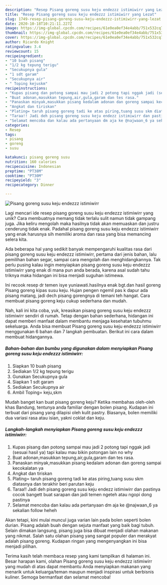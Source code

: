 ```yaml
---
description: "Resep Pisang goreng susu keju endezzz istimiwirr yang Lezat"
title: "Resep Pisang goreng susu keju endezzz istimiwirr yang Lezat"
slug: 1749-resep-pisang-goreng-susu-keju-endezzz-istimiwirr-yang-lezat
date: 2020-10-18T10:21:11.227Z
image: https://img-global.cpcdn.com/recipes/61e0ea0ef34e4abb/751x532cq70/pisang-goreng-susu-keju-endezzz-istimiwirr-foto-resep-utama.jpg
thumbnail: https://img-global.cpcdn.com/recipes/61e0ea0ef34e4abb/751x532cq70/pisang-goreng-susu-keju-endezzz-istimiwirr-foto-resep-utama.jpg
cover: https://img-global.cpcdn.com/recipes/61e0ea0ef34e4abb/751x532cq70/pisang-goreng-susu-keju-endezzz-istimiwirr-foto-resep-utama.jpg
author: Ricardo Knight
ratingvalue: 3.4
reviewcount: 15
recipeingredient:
- "10 buah pisang"
- "1/2 kg tepung terigu"
- "Secukupnya gula"
- "1 sdt garam"
- "Secukupnya air"
- " Toping kejuskm"
recipeinstructions:
- "Kupas pisang dan potong sampai mau jadi 2 potong tapi nggak jadi (sesuai hasil ya) tapi kalau mau bikin potongan lain no why"
- "Buat adonan,masukkan tepung,air,gula,garam dan tes rasa."
- "Panaskan minyak,masukkan pisang kedalam adonan dan goreng sampai kecokalatan ya"
- "Angkat dan tiriskan"
- "Plating= taruh pisang goreng tadi ke atas piring,tuang susu skm diatasnya dan terakhir beri parutan keju"
- "Taraa!! Jadi deh pisang goreng susu keju endezz istimiwirr dan pastinya cocok bangett buat sarapan dan jadi temen ngeteh atau ngopi dong pastinya"
- "Selamat mencoba dan kalau ada pertanyaan dm aja ke @najwaan_6 ya sekalian follow heheh"
categories:
- Resep
tags:
- pisang
- goreng
- susu

katakunci: pisang goreng susu 
nutrition: 160 calories
recipecuisine: Indonesian
preptime: "PT38M"
cooktime: "PT30M"
recipeyield: "3"
recipecategory: Dinner

---
```



![Pisang goreng susu keju endezzz istimiwirr](https://img-global.cpcdn.com/recipes/61e0ea0ef34e4abb/751x532cq70/pisang-goreng-susu-keju-endezzz-istimiwirr-foto-resep-utama.jpg)

Lagi mencari ide resep pisang goreng susu keju endezzz istimiwirr yang unik? Cara membuatnya memang tidak terlalu sulit namun tidak gampang juga. Jika keliru mengolah maka hasilnya tidak akan memuaskan dan justru cenderung tidak enak. Padahal pisang goreng susu keju endezzz istimiwirr yang enak harusnya sih memiliki aroma dan rasa yang bisa memancing selera kita.

Ada beberapa hal yang sedikit banyak mempengaruhi kualitas rasa dari pisang goreng susu keju endezzz istimiwirr, pertama dari jenis bahan, lalu pemilihan bahan segar, sampai cara mengolah dan menghidangkannya. Tak perlu pusing kalau ingin menyiapkan pisang goreng susu keju endezzz istimiwirr yang enak di mana pun anda berada, karena asal sudah tahu triknya maka hidangan ini bisa menjadi suguhan istimewa.

Ini recook resep dr temen isye yuniawati.hasilnya enak bgt.dan hasil goreng Pisang goreng kipas susu keju. Hujan pengen ngemil pas k dapur ada pisang matang, jadi dech pisang gorengnya di temani teh hangat. Cara membuat pisang goreng keju cukup sederhana dan mudah.


Nah, kali ini kita coba, yuk, kreasikan pisang goreng susu keju endezzz istimiwirr sendiri di rumah. Tetap dengan bahan sederhana, hidangan ini dapat memberi manfaat dalam membantu menjaga kesehatan tubuhmu sekeluarga. Anda bisa membuat Pisang goreng susu keju endezzz istimiwirr menggunakan 6 bahan dan 7 langkah pembuatan. Berikut ini cara dalam membuat hidangannya.

<!--inarticleads1-->

##### Bahan-bahan dan bumbu yang digunakan dalam menyiapkan Pisang goreng susu keju endezzz istimiwirr:

1. Siapkan 10 buah pisang
1. Sediakan 1/2 kg tepung terigu
1. Gunakan Secukupnya gula
1. Siapkan 1 sdt garam
1. Sediakan Secukupnya air
1. Ambil  Toping= keju,skm


Mudah banget kan buat pisang goreng keju? Ketika membahas oleh-oleh khas Bandung, tentunya anda familiar dengan bolen pisang. Kudapan ini terbuat dari pisang yang dilapisi oleh kulit pastry. Biasanya, bolen memiliki dua variasi rasa atau isian, yakni coklat dan keju. 

<!--inarticleads2-->

##### Langkah-langkah menyiapkan Pisang goreng susu keju endezzz istimiwirr:

1. Kupas pisang dan potong sampai mau jadi 2 potong tapi nggak jadi (sesuai hasil ya) tapi kalau mau bikin potongan lain no why
1. Buat adonan,masukkan tepung,air,gula,garam dan tes rasa.
1. Panaskan minyak,masukkan pisang kedalam adonan dan goreng sampai kecokalatan ya
1. Angkat dan tiriskan
1. Plating= taruh pisang goreng tadi ke atas piring,tuang susu skm diatasnya dan terakhir beri parutan keju
1. Taraa!! Jadi deh pisang goreng susu keju endezz istimiwirr dan pastinya cocok bangett buat sarapan dan jadi temen ngeteh atau ngopi dong pastinya
1. Selamat mencoba dan kalau ada pertanyaan dm aja ke @najwaan_6 ya sekalian follow heheh


Akan tetapi, kini mulai muncul juga varian lain pada bolen seperti bolen durian. Pisang adalah buah dengan sejuta manfaat yang baik bagi tubuh. Selain dimakan langsung, pisang juga bisa dibuat menjadi olahan makanan yang nikmat. Salah satu olahan pisang yang sangat populer dan merakyat adalah pisang goreng. Kudapan ringan yang mengenyangkan ini bisa menjadi pilihan. 

Terima kasih telah membaca resep yang kami tampilkan di halaman ini. Besar harapan kami, olahan Pisang goreng susu keju endezzz istimiwirr yang mudah di atas dapat membantu Anda menyiapkan makanan yang menarik untuk keluarga/teman maupun menjadi inspirasi untuk berbisnis kuliner. Semoga bermanfaat dan selamat mencoba!
